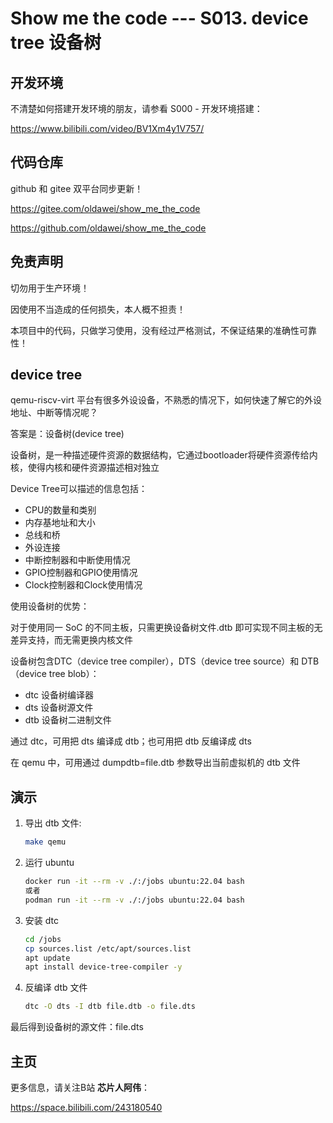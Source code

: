 # Show me the code --- S013. device tree 设备树

## 开发环境

不清楚如何搭建开发环境的朋友，请参看 S000 - 开发环境搭建：

https://www.bilibili.com/video/BV1Xm4y1V757/



## 代码仓库

github 和 gitee 双平台同步更新！

https://gitee.com/oldawei/show_me_the_code

https://github.com/oldawei/show_me_the_code



## 免责声明

切勿用于生产环境！

因使用不当造成的任何损失，本人概不担责！

本项目中的代码，只做学习使用，没有经过严格测试，不保证结果的准确性可靠性！



## device tree

qemu-riscv-virt 平台有很多外设设备，不熟悉的情况下，如何快速了解它的外设地址、中断等情况呢？

答案是：设备树(device tree)

设备树，是一种描述硬件资源的数据结构，它通过bootloader将硬件资源传给内核，使得内核和硬件资源描述相对独立

Device Tree可以描述的信息包括：

- CPU的数量和类别
- 内存基地址和大小
- 总线和桥
- 外设连接
- 中断控制器和中断使用情况
- GPIO控制器和GPIO使用情况
- Clock控制器和Clock使用情况

使用设备树的优势：

对于使用同一 SoC 的不同主板，只需更换设备树文件.dtb 即可实现不同主板的无差异支持，而无需更换内核文件



设备树包含DTC（device tree compiler），DTS（device tree source）和 DTB（device tree blob）：

- dtc 设备树编译器
- dts 设备树源文件
- dtb 设备树二进制文件

通过 dtc，可用把 dts 编译成 dtb；也可用把 dtb 反编译成 dts

在 qemu 中，可用通过 dumpdtb=file.dtb 参数导出当前虚拟机的 dtb 文件



## 演示

1. 导出 dtb 文件:

   ```bash
   make qemu
   ```

2. 运行 ubuntu

   ```bash
   docker run -it --rm -v ./:/jobs ubuntu:22.04 bash
   或者
   podman run -it --rm -v ./:/jobs ubuntu:22.04 bash
   ```

3. 安装 dtc

   ```bash
   cd /jobs
   cp sources.list /etc/apt/sources.list
   apt update
   apt install device-tree-compiler -y
   ```

   

4. 反编译 dtb 文件

   ```bash
   dtc -O dts -I dtb file.dtb -o file.dts
   ```



最后得到设备树的源文件：file.dts



## 主页

更多信息，请关注B站 **芯片人阿伟**：

https://space.bilibili.com/243180540



